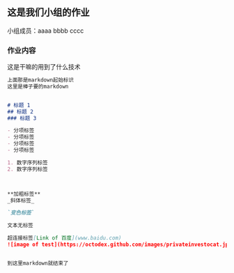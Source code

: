 ## 这是我们小组的作业

小组成员：aaaa
         bbbb
         cccc

### 作业内容

这是干嘛的用到了什么技术

```markdown
上面那是markdown起始标识
这里是棒子要的markdown


# 标题 1
## 标题 2
### 标题 3

- 分项标签
- 分项标签
- 分项标签
- 分项标签

1. 数字序列标签
2. 数字序列标签



**加粗标签** 
_斜体标签_ 

`变色标签` 

文本无标签

超连接标签[Link of 百度](www.baidu.com)
![image of test](https://octodex.github.com/images/privateinvestocat.jpg)


到这里markdown就结束了
```

